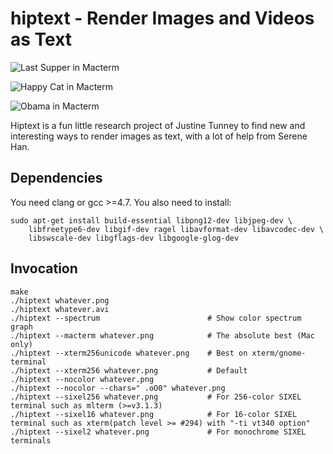 # hiptext - Render Images and Videos as Text

![Last Supper in Macterm](http://i.imgur.com/7TfrQsL.png)

![Happy Cat in Macterm](http://i.imgur.com/cr7sSHh.png)

![Obama in Macterm](http://i.imgur.com/UnfnpMr.png)

Hiptext is a fun little research project of Justine Tunney to find new and
interesting ways to render images as text, with a lot of help from Serene Han.

## Dependencies

You need clang or gcc >=4.7. You also need to install:

    sudo apt-get install build-essential libpng12-dev libjpeg-dev \
        libfreetype6-dev libgif-dev ragel libavformat-dev libavcodec-dev \
        libswscale-dev libgflags-dev libgoogle-glog-dev

## Invocation

    make
    ./hiptext whatever.png
    ./hiptext whatever.avi
    ./hiptext --spectrum                        # Show color spectrum graph
    ./hiptext --macterm whatever.png            # The absolute best (Mac only)
    ./hiptext --xterm256unicode whatever.png    # Best on xterm/gnome-terminal
    ./hiptext --xterm256 whatever.png           # Default
    ./hiptext --nocolor whatever.png
    ./hiptext --nocolor --chars=" .oO0" whatever.png
    ./hiptext --sixel256 whatever.png           # For 256-color SIXEL terminal such as mlterm (>=v3.1.3)
    ./hiptext --sixel16 whatever.png            # For 16-color SIXEL terminal such as xterm(patch level >= #294) with "-ti vt340 option"
    ./hiptext --sixel2 whatever.png             # For monochrome SIXEL terminals
